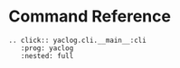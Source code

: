 # Command Reference

```{eval-rst}
.. click:: yaclog.cli.__main__:cli
   :prog: yaclog
   :nested: full
```